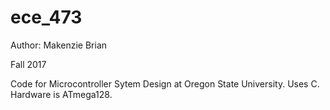 # ece_473

Author: Makenzie Brian

Fall 2017 

Code for Microcontroller Sytem Design at Oregon State University. Uses C. Hardware is ATmega128.
